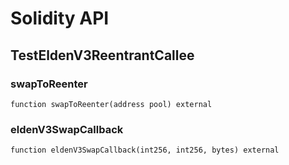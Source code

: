 # Solidity API

## TestEldenV3ReentrantCallee

### swapToReenter

```solidity
function swapToReenter(address pool) external
```

### eldenV3SwapCallback

```solidity
function eldenV3SwapCallback(int256, int256, bytes) external
```

